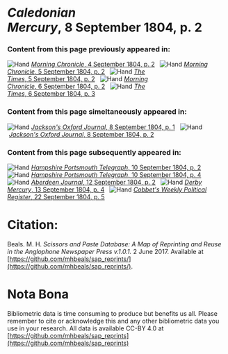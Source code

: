 # *Caledonian Mercury*, 8 September 1804, p. 2  
  
### Content from this page previously appeared in:  
![Hand](http://scissorsandpaste.net/wp-content/uploads/2017/06/smallhandpointer.png) [*Morning Chronicle*, 4 September 1804, p. 2](https://mhbeals.github.io/sap_html/Morning-Chronicle/Morning-Chronicle-4-September-1804-p-2)  
![Hand](http://scissorsandpaste.net/wp-content/uploads/2017/06/smallhandpointer.png) [*Morning Chronicle*, 5 September 1804, p. 2](https://mhbeals.github.io/sap_html/Morning-Chronicle/Morning-Chronicle-5-September-1804-p-2)  
![Hand](http://scissorsandpaste.net/wp-content/uploads/2017/06/smallhandpointer.png) [*The Times*, 5 September 1804, p. 2](https://mhbeals.github.io/sap_html/The-Times/The-Times-5-September-1804-p-2)  
![Hand](http://scissorsandpaste.net/wp-content/uploads/2017/06/smallhandpointer.png) [*Morning Chronicle*, 6 September 1804, p. 2](https://mhbeals.github.io/sap_html/Morning-Chronicle/Morning-Chronicle-6-September-1804-p-2)  
![Hand](http://scissorsandpaste.net/wp-content/uploads/2017/06/smallhandpointer.png) [*The Times*, 6 September 1804, p. 3](https://mhbeals.github.io/sap_html/The-Times/The-Times-6-September-1804-p-3)  
  
### Content from this page simeltaneously appeared in:  
![Hand](http://scissorsandpaste.net/wp-content/uploads/2017/06/smallhandpointer.png) [*Jackson's Oxford Journal*, 8 September 1804, p. 1](https://mhbeals.github.io/sap_html/Jackson's-Oxford-Journal/Jackson's-Oxford-Journal-8-September-1804-p-1)  
![Hand](http://scissorsandpaste.net/wp-content/uploads/2017/06/smallhandpointer.png) [*Jackson's Oxford Journal*, 8 September 1804, p. 2](https://mhbeals.github.io/sap_html/Jackson's-Oxford-Journal/Jackson's-Oxford-Journal-8-September-1804-p-2)  
  
### Content from this page subsequently appeared in:  
![Hand](http://scissorsandpaste.net/wp-content/uploads/2017/06/smallhandpointer.png) [*Hampshire Portsmouth Telegraph*, 10 September 1804, p. 2](https://mhbeals.github.io/sap_html/Hampshire-Portsmouth-Telegraph/Hampshire-Portsmouth-Telegraph-10-September-1804-p-2)  
![Hand](http://scissorsandpaste.net/wp-content/uploads/2017/06/smallhandpointer.png) [*Hampshire Portsmouth Telegraph*, 10 September 1804, p. 4](https://mhbeals.github.io/sap_html/Hampshire-Portsmouth-Telegraph/Hampshire-Portsmouth-Telegraph-10-September-1804-p-4)  
![Hand](http://scissorsandpaste.net/wp-content/uploads/2017/06/smallhandpointer.png) [*Aberdeen Journal*, 12 September 1804, p. 2](https://mhbeals.github.io/sap_html/Aberdeen-Journal/Aberdeen-Journal-12-September-1804-p-2)  
![Hand](http://scissorsandpaste.net/wp-content/uploads/2017/06/smallhandpointer.png) [*Derby Mercury*, 13 September 1804, p. 4](https://mhbeals.github.io/sap_html/Derby-Mercury/Derby-Mercury-13-September-1804-p-4)  
![Hand](http://scissorsandpaste.net/wp-content/uploads/2017/06/smallhandpointer.png) [*Cobbet's Weekly Political Register*, 22 September 1804, p. 5](https://mhbeals.github.io/sap_html/Cobbet's-Weekly-Political-Register/Cobbet's-Weekly-Political-Register-22-September-1804-p-5)  


# Citation: 

Beals. M. H. *Scissors and Paste Database: A Map of Reprinting and Reuse in the Anglophone Newspaper Press v.1.0.1.* 2 June 2017. Available at [https://github.com/mhbeals/sap_reprints/](https://github.com/mhbeals/sap_reprints/). 

# Nota Bona

Bibliometric data is time consuming to produce but benefits us all. Please remember to cite or acknowledge this and any other bibliometric data you use in your research. All data is available CC-BY 4.0 at [https://github.com/mhbeals/sap_reprints](https://github.com/mhbeals/sap_reprints)